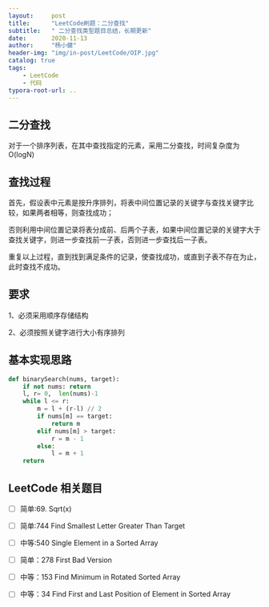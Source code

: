 ```yaml
---
layout:     post
title:      "LeetCode刷题：二分查找"
subtitle:   " 二分查找类型题目总结，长期更新"
date:       2020-11-13 
author:     "杨小健"
header-img: "img/in-post/LeetCode/OIP.jpg"
catalog: true
tags:
    - LeetCode
    - 代码
typora-root-url: ..
---
```


## 二分查找

 对于一个排序列表，在其中查找指定的元素，采用二分查找，时间复杂度为O(logN)



## 查找过程

​       首先，假设表中元素是按升序排列，将表中间位置记录的关键字与查找关键字比较，如果两者相等，则查找成功；

​     否则利用中间位置记录将表分成前、后两个子表，如果中间位置记录的关键字大于查找关键字，则进一步查找前一子表，否则进一步查找后一子表。

​     重复以上过程，直到找到满足条件的记录，使查找成功，或直到子表不存在为止，此时查找不成功。

## 要求

 1、必须采用顺序存储结构

2、必须按照关键字进行大小有序排列



## 基本实现思路

```py
def binarySearch(nums, target):
    if not nums: return 
    l, r= 0,  len(nums)-1
    while l <= r:
        m = l + (r-l) // 2
        if nums[m] == target:
            return m
        elif nums[m] > target:
            r = m - 1
        else:
            l = m + 1
    return 
```



## LeetCode 相关题目

- [ ] 简单:69. Sqrt(x) 
- [ ] 简单:744 Find Smallest Letter Greater Than Target
- [ ] 中等:540 Single Element in a Sorted Array
- [ ] 简单：278 First Bad Version
- [ ] 中等：153 Find Minimum in Rotated Sorted Array
- [ ] 中等：34 Find First and Last Position of Element in Sorted Array



## 

